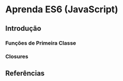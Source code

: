 # Aprenda ES6 (JavaScript)

## Introdução

### Funções de Primeira Classe

### Closures

## Referências


